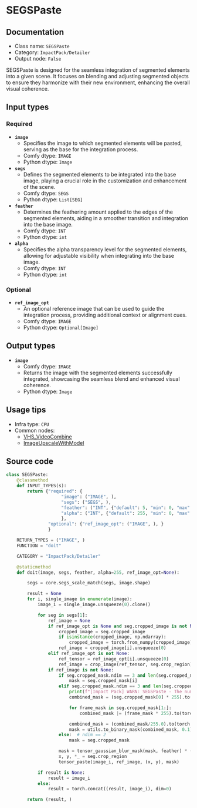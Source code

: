 # SEGSPaste
## Documentation
- Class name: `SEGSPaste`
- Category: `ImpactPack/Detailer`
- Output node: `False`

SEGSPaste is designed for the seamless integration of segmented elements into a given scene. It focuses on blending and adjusting segmented objects to ensure they harmonize with their new environment, enhancing the overall visual coherence.
## Input types
### Required
- **`image`**
    - Specifies the image to which segmented elements will be pasted, serving as the base for the integration process.
    - Comfy dtype: `IMAGE`
    - Python dtype: `Image`
- **`segs`**
    - Defines the segmented elements to be integrated into the base image, playing a crucial role in the customization and enhancement of the scene.
    - Comfy dtype: `SEGS`
    - Python dtype: `List[SEG]`
- **`feather`**
    - Determines the feathering amount applied to the edges of the segmented elements, aiding in a smoother transition and integration into the base image.
    - Comfy dtype: `INT`
    - Python dtype: `int`
- **`alpha`**
    - Specifies the alpha transparency level for the segmented elements, allowing for adjustable visibility when integrating into the base image.
    - Comfy dtype: `INT`
    - Python dtype: `int`
### Optional
- **`ref_image_opt`**
    - An optional reference image that can be used to guide the integration process, providing additional context or alignment cues.
    - Comfy dtype: `IMAGE`
    - Python dtype: `Optional[Image]`
## Output types
- **`image`**
    - Comfy dtype: `IMAGE`
    - Returns the image with the segmented elements successfully integrated, showcasing the seamless blend and enhanced visual coherence.
    - Python dtype: `Image`
## Usage tips
- Infra type: `CPU`
- Common nodes:
    - [VHS_VideoCombine](../../ComfyUI-VideoHelperSuite/Nodes/VHS_VideoCombine.md)
    - [ImageUpscaleWithModel](../../Comfy/Nodes/ImageUpscaleWithModel.md)



## Source code
```python
class SEGSPaste:
    @classmethod
    def INPUT_TYPES(s):
        return {"required": {
                     "image": ("IMAGE", ),
                     "segs": ("SEGS", ),
                     "feather": ("INT", {"default": 5, "min": 0, "max": 100, "step": 1}),
                     "alpha": ("INT", {"default": 255, "min": 0, "max": 255, "step": 1}),
                     },
                "optional": {"ref_image_opt": ("IMAGE", ), }
                }

    RETURN_TYPES = ("IMAGE", )
    FUNCTION = "doit"

    CATEGORY = "ImpactPack/Detailer"

    @staticmethod
    def doit(image, segs, feather, alpha=255, ref_image_opt=None):

        segs = core.segs_scale_match(segs, image.shape)

        result = None
        for i, single_image in enumerate(image):
            image_i = single_image.unsqueeze(0).clone()

            for seg in segs[1]:
                ref_image = None
                if ref_image_opt is None and seg.cropped_image is not None:
                    cropped_image = seg.cropped_image
                    if isinstance(cropped_image, np.ndarray):
                        cropped_image = torch.from_numpy(cropped_image)
                    ref_image = cropped_image[i].unsqueeze(0)
                elif ref_image_opt is not None:
                    ref_tensor = ref_image_opt[i].unsqueeze(0)
                    ref_image = crop_image(ref_tensor, seg.crop_region)
                if ref_image is not None:
                    if seg.cropped_mask.ndim == 3 and len(seg.cropped_mask) == len(image):
                        mask = seg.cropped_mask[i]
                    elif seg.cropped_mask.ndim == 3 and len(seg.cropped_mask) > 1:
                        print(f"[Impact Pack] WARN: SEGSPaste - The number of the mask batch({len(seg.cropped_mask)}) and the image batch({len(image)}) are different. Combine the mask frames and apply.")
                        combined_mask = (seg.cropped_mask[0] * 255).to(torch.uint8)

                        for frame_mask in seg.cropped_mask[1:]:
                            combined_mask |= (frame_mask * 255).to(torch.uint8)

                        combined_mask = (combined_mask/255.0).to(torch.float32)
                        mask = utils.to_binary_mask(combined_mask, 0.1)
                    else:  # ndim == 2
                        mask = seg.cropped_mask

                    mask = tensor_gaussian_blur_mask(mask, feather) * (alpha/255)
                    x, y, *_ = seg.crop_region
                    tensor_paste(image_i, ref_image, (x, y), mask)

            if result is None:
                result = image_i
            else:
                result = torch.concat((result, image_i), dim=0)

        return (result, )

```
